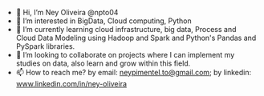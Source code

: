 - 👋 Hi, I’m Ney Oliveira @npto04
- 👀 I’m interested in BigData, Cloud computing, Python
- 🌱 I’m currently learning cloud infrastructure, big data, 
      Process and Cloud Data Modeling using Hadoop and Spark and Python's Pandas and PySpark libraries.
- 💞️ I’m looking to collaborate on projects where I can implement my studies on data, also learn and grow within this field.
- 📫 How to reach me? by email: neypimentel.to@gmail.com; by linkedin: www.linkedin.com/in/ney-oliveira 

